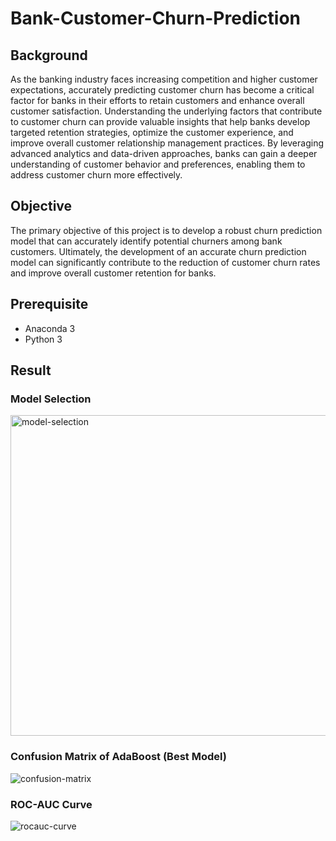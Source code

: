 # Bank-Customer-Churn-Prediction
 
## Background
As the banking industry faces increasing competition and higher customer expectations, accurately predicting customer churn has become a critical factor for banks in their efforts to retain customers and enhance overall customer satisfaction. Understanding the underlying factors that contribute to customer churn can provide valuable insights that help banks develop targeted retention strategies, optimize the customer experience, and improve overall customer relationship management practices. By leveraging advanced analytics and data-driven approaches, banks can gain a deeper understanding of customer behavior and preferences, enabling them to address customer churn more effectively.

## Objective
The primary objective of this project is to develop a robust churn prediction model that can accurately identify potential churners among bank customers. Ultimately, the development of an accurate churn prediction model can significantly contribute to the reduction of customer churn rates and improve overall customer retention for banks.

## Prerequisite
- Anaconda 3
- Python 3

## Result

### Model Selection
<img width="513" alt="model-selection" src="https://github.com/crypter70/Bank-Customer-Churn-Prediction/assets/74947224/d420ce6b-9757-4642-8a1e-05b350a82e80">

### Confusion Matrix of AdaBoost (Best Model)
![confusion-matrix](https://github.com/crypter70/Bank-Customer-Churn-Prediction/assets/74947224/ab7865b7-930f-4f60-8c2c-4d964bc4a118)

### ROC-AUC Curve
![rocauc-curve](https://github.com/crypter70/Bank-Customer-Churn-Prediction/assets/74947224/2cd1920e-8d86-42d7-b8f2-9935a7e96013)